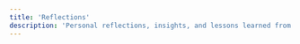 ```yaml
---
title: 'Reflections'
description: 'Personal reflections, insights, and lessons learned from software development, career growth, and life experiences.'
---
```

